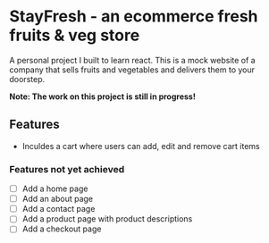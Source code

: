 # StayFresh - an ecommerce fresh fruits & veg store

<!-- [Live site](https://github.com/facebook/create-react-app) -->

A personal project I built to learn react. This is a mock website of a company that sells fruits and vegetables and delivers them to your doorstep.

**Note: The work on this project is still in progress!**

<!-- ## Screenshot

![screenshot](./public/images/screenshot.png?raw=true 'Screenshot of StayFresh') -->

## Features

- Inculdes a cart where users can add, edit and remove cart items

### Features not yet achieved

- [ ] Add a home page
- [ ] Add an about page
- [ ] Add a contact page
- [ ] Add a product page with product descriptions
- [ ] Add a checkout page
